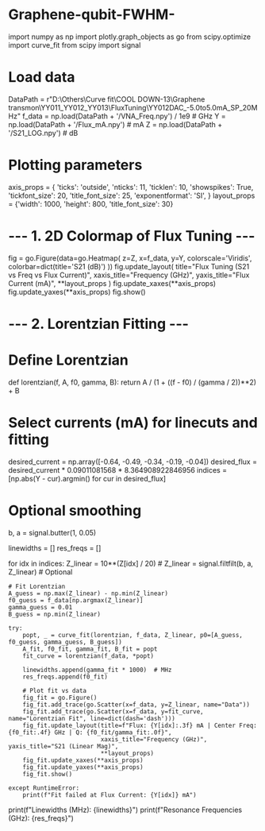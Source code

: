 # Graphene-qubit-FWHM-
import numpy as np
import plotly.graph_objects as go
from scipy.optimize import curve_fit
from scipy import signal

# Load data
DataPath = r"D:\Others\Curve fit\COOL DOWN-13\Graphene transmon\YY011_YY012_YY013\FluxTuning\YY012DAC_-5.0to5.0mA_SP_20MHz"
f_data = np.load(DataPath + '/VNA_Freq.npy') / 1e9  # GHz
Y = np.load(DataPath + '/Flux_mA.npy')              # mA
Z = np.load(DataPath + '/S21_LOG.npy')              # dB

# Plotting parameters
axis_props = {
    'ticks': 'outside', 'nticks': 11, 'ticklen': 10,
    'showspikes': True, 'tickfont_size': 20, 'title_font_size': 25,
    'exponentformat': 'SI',
}
layout_props = {'width': 1000, 'height': 800, 'title_font_size': 30}

# --- 1. 2D Colormap of Flux Tuning ---
fig = go.Figure(data=go.Heatmap(
    z=Z, x=f_data, y=Y,
    colorscale='Viridis',
    colorbar=dict(title='S21 (dB)')
))
fig.update_layout(
    title="Flux Tuning (S21 vs Freq vs Flux Current)",
    xaxis_title="Frequency (GHz)",
    yaxis_title="Flux Current (mA)",
    **layout_props
)
fig.update_xaxes(**axis_props)
fig.update_yaxes(**axis_props)
fig.show()

# --- 2. Lorentzian Fitting ---
# Define Lorentzian
def lorentzian(f, A, f0, gamma, B):
    return A / (1 + ((f - f0) / (gamma / 2))**2) + B

# Select currents (mA) for linecuts and fitting
desired_current = np.array([-0.64, -0.49, -0.34, -0.19, -0.04])
desired_flux = desired_current * 0.09011081568 * 8.364908922846956
indices = [np.abs(Y - cur).argmin() for cur in desired_flux]

# Optional smoothing
b, a = signal.butter(1, 0.05)

linewidths = []
res_freqs = []

for idx in indices:
    Z_linear = 10**(Z[idx] / 20)
    # Z_linear = signal.filtfilt(b, a, Z_linear)  # Optional

    # Fit Lorentzian
    A_guess = np.max(Z_linear) - np.min(Z_linear)
    f0_guess = f_data[np.argmax(Z_linear)]
    gamma_guess = 0.01
    B_guess = np.min(Z_linear)

    try:
        popt, _ = curve_fit(lorentzian, f_data, Z_linear, p0=[A_guess, f0_guess, gamma_guess, B_guess])
        A_fit, f0_fit, gamma_fit, B_fit = popt
        fit_curve = lorentzian(f_data, *popt)

        linewidths.append(gamma_fit * 1000)  # MHz
        res_freqs.append(f0_fit)

        # Plot fit vs data
        fig_fit = go.Figure()
        fig_fit.add_trace(go.Scatter(x=f_data, y=Z_linear, name="Data"))
        fig_fit.add_trace(go.Scatter(x=f_data, y=fit_curve, name="Lorentzian Fit", line=dict(dash='dash')))
        fig_fit.update_layout(title=f"Flux: {Y[idx]:.3f} mA | Center Freq: {f0_fit:.4f} GHz | Q: {f0_fit/gamma_fit:.0f}",
                              xaxis_title="Frequency (GHz)", yaxis_title="S21 (Linear Mag)",
                              **layout_props)
        fig_fit.update_xaxes(**axis_props)
        fig_fit.update_yaxes(**axis_props)
        fig_fit.show()

    except RuntimeError:
        print(f"Fit failed at Flux Current: {Y[idx]} mA")

print(f"Linewidths (MHz): {linewidths}")
print(f"Resonance Frequencies (GHz): {res_freqs}")
